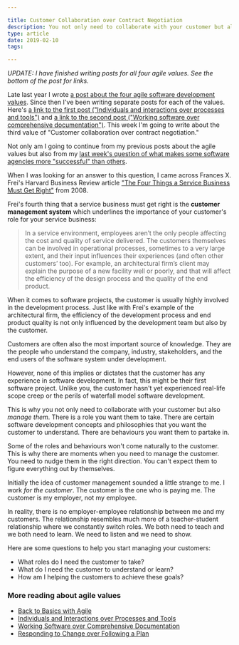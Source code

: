 ```yaml
---

title: Customer Collaboration over Contract Negotiation
description: You not only need to collaborate with your customer but also manage them
type: article
date: 2019-02-10
tags:

---
```


*UPDATE: I have finished writing posts for all four agile values. See the bottom of the post for links.*

Late last year I wrote [a post about the four agile software development values](http://www.flashover.blog/posts/back-to-basics-with-agile/). Since then I've been writing separate posts for each of the values. Here's [a link to the first post ("Individuals and interactions over processes and tools")](http://www.flashover.blog/posts/individuals-and-interactions-over-processes-and-tools/) and [a link to the second post ("Working software over comprehensive documentation")](http://www.flashover.blog/posts/working-software-over-comprehensive-documentation/). This week I'm going to write about the third value of "Customer collaboration over contract negotiation."

Not only am I going to continue from my previous posts about the agile values but also from my [last week's question of what makes some software agencies more "successful" than others](http://www.flashover.blog/posts/handbook-for-strategic-challenges/).

When I was looking for an answer to this question, I came across Frances X. Frei's Harvard Business Review article ["The Four Things a Service Business Must Get Right"](https://hbr.org/2008/04/the-four-things-a-service-business-must-get-right) from 2008.

Frei's fourth thing that a service business must get right is the **customer management system** which underlines the importance of your customer's role for your service business:

> In a service environment, employees aren’t the only people affecting the cost and quality of service delivered. The customers themselves can be involved in operational processes, sometimes to a very large extent, and their input influences their experiences (and often other customers’ too). For example, an architectural firm’s client may explain the purpose of a new facility well or poorly, and that will affect the efficiency of the design process and the quality of the end product.

When it comes to software projects, the customer is usually highly involved in the development process. Just like with Frei's example of the architectural firm, the efficiency of the development process and end product quality is not only influenced by the development team but also by the customer.

Customers are often also the most important source of knowledge. They are the people who understand the company, industry, stakeholders, and the end users of the software system under development.

However, none of this implies or dictates that the customer has any experience in software development. In fact, this might be their first software project. Unlike you, the customer hasn't yet experienced real-life scope creep or the perils of waterfall model software development.

This is why you not only need to collaborate with your customer but also *manage them*. There is a role you want them to take. There are certain software development concepts and philosophies that you want the customer to understand. There are behaviours you want them to partake in.

Some of the roles and behaviours won't come naturally to the customer. This is why there are moments when you need to manage the customer. You need to nudge them in the right direction. You can't expect them to figure everything out by themselves.

Initially the idea of customer management sounded a little strange to me. I work *for the customer*. The customer is the one who is paying me. The customer is my employer, not my employee.

In reality, there is no employer-employee relationship between me and my customers. The relationship resembles much more of a teacher-student relationship where we constantly switch roles. We both need to teach and we both need to learn. We need to listen and we need to show.

Here are some questions to help you start managing your customers:

* What roles do I need the customer to take?
* What do I need the customer to understand or learn?
* How am I helping the customers to achieve these goals?

### More reading about agile values

* [Back to Basics with Agile](/posts/back-to-basics-with-agile/)
* [Individuals and Interactions over Processes and Tools](/posts/individuals-and-interactions-over-processes-and-tools/)
* [Working Software over Comprehensive Documentation](/posts/working-software-over-comprehensive-documentation/)
* [Responding to Change over Following a Plan](/posts/responding-to-change-over-following-a-plan/)
